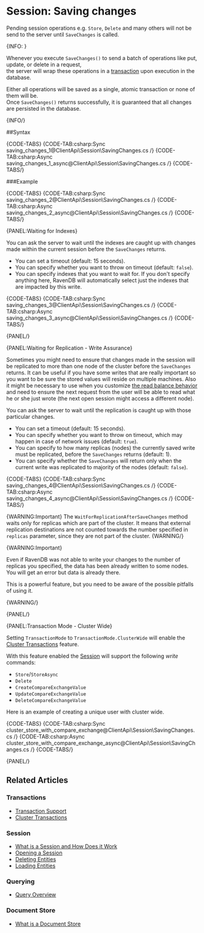 # Session: Saving changes

Pending session operations e.g. `Store`, `Delete` and many others will not be send to the server until `SaveChanges` is called.

{INFO: }

Whenever you execute `SaveChanges()` to send a batch of operations like put, update, or delete in a request,  
the server will wrap these operations in a [transaction](../../client-api/faq/transaction-support) upon execution in the database.  

Either all operations will be saved as a single, atomic transaction or none of them will be.  
Once `SaveChanges()` returns successfully, it is guaranteed that all changes are persisted in the database.  

{INFO/}

##Syntax

{CODE-TABS}
{CODE-TAB:csharp:Sync saving_changes_1@ClientApi\Session\SavingChanges.cs /}
{CODE-TAB:csharp:Async saving_changes_1_async@ClientApi\Session\SavingChanges.cs /}
{CODE-TABS/} 

###Example

{CODE-TABS}
{CODE-TAB:csharp:Sync saving_changes_2@ClientApi\Session\SavingChanges.cs /}
{CODE-TAB:csharp:Async saving_changes_2_async@ClientApi\Session\SavingChanges.cs /}
{CODE-TABS/} 


{PANEL:Waiting for Indexes}

You can ask the server to wait until the indexes are caught up with changes made within the current session before the `SaveChanges` returns.

* You can set a timeout (default: 15 seconds).
* You can specify whether you want to throw on timeout (default: `false`).
* You can specify indexes that you want to wait for. If you don't specify anything here, RavenDB will automatically select just the indexes that are impacted 
by this write.

{CODE-TABS}
{CODE-TAB:csharp:Sync saving_changes_3@ClientApi\Session\SavingChanges.cs /}
{CODE-TAB:csharp:Async saving_changes_3_async@ClientApi\Session\SavingChanges.cs /}
{CODE-TABS/} 

{PANEL/}

{PANEL:Waiting for Replication - Write Assurance}

Sometimes you might need to ensure that changes made in the session will be replicated to more than one node of the cluster before the `SaveChanges` returns.
It can be useful if you have some writes that are really important so you want to be sure the stored values will reside on multiple machines. Also it might be necessary to use
when you customize [the read balance behavior](../../client-api/configuration/load-balance/read-balance-behavior) and need to ensure the next request from the user 
will be able to read what he or she just wrote (the next open session might access a different node).

You can ask the server to wait until the replication is caught up with those particular changes.

* You can set a timeout (default: 15 seconds).
* You can specify whether you want to throw on timeout, which may happen in case of network issues (default: `true`).
* You can specify to how many replicas (nodes) the currently saved write must be replicated, before the `SaveChanges` returns (default: 1).
* You can specify whether the `SaveChanges` will return only when the current write was replicated to majority of the nodes (default: `false`).

{CODE-TABS}
{CODE-TAB:csharp:Sync saving_changes_4@ClientApi\Session\SavingChanges.cs /}
{CODE-TAB:csharp:Async saving_changes_4_async@ClientApi\Session\SavingChanges.cs /}
{CODE-TABS/} 

{WARNING:Important}
The `WaitForReplicationAfterSaveChanges` method waits only for replicas which are part of the cluster. It means that external replication destinations are not counted towards the number specified in `replicas` parameter, since they are not part of the cluster.
{WARNING/}

{WARNING:Important}

Even if RavenDB was not able to write your changes to the number of replicas you specified, the data has been already written to some nodes. You will get an error but data is already there.

This is a powerful feature, but you need to be aware of the possible pitfalls of using it.

{WARNING/}

{PANEL/}

{PANEL:Transaction Mode - Cluster Wide}

Setting `TransactionMode` to `TransactionMode.ClusterWide` will enable the [Cluster Transactions](../../server/clustering/cluster-transactions) feature.

With this feature enabled the [Session](../../client-api/session/what-is-a-session-and-how-does-it-work) will support the following _write_ commands:

- `Store`/`StoreAsync`
- `Delete`
- `CreateCompareExchangeValue`
- `UpdateCompareExchangeValue`
- `DeleteCompareExchangeValue`


Here is an example of creating a unique user with cluster wide.

{CODE-TABS}
{CODE-TAB:csharp:Sync cluster_store_with_compare_exchange@ClientApi\Session\SavingChanges.cs /}
{CODE-TAB:csharp:Async cluster_store_with_compare_exchange_async@ClientApi\Session\SavingChanges.cs /}
{CODE-TABS/} 

{PANEL/}

## Related Articles

### Transactions

- [Transaction Support](../../client-api/faq/transaction-support)
- [Cluster Transactions](../../server/clustering/cluster-transactions)

### Session

- [What is a Session and How Does it Work](../../client-api/session/what-is-a-session-and-how-does-it-work) 
- [Opening a Session](../../client-api/session/opening-a-session)
- [Deleting Entities](../../client-api/session/deleting-entities)
- [Loading Entities](../../client-api/session/loading-entities)

### Querying

- [Query Overview](../../client-api/session/querying/how-to-query)

### Document Store

- [What is a Document Store](../../client-api/what-is-a-document-store)
